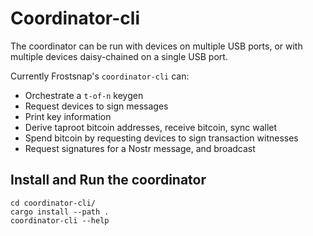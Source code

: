 # Coordinator-cli

The coordinator can be run with devices on multiple USB ports, or with multiple devices daisy-chained on a single USB port.

Currently Frostsnap's `coordinator-cli` can:

- Orchestrate a `t-of-n` keygen
- Request devices to sign messages
- Print key information
- Derive taproot bitcoin addresses, receive bitcoin, sync wallet
- Spend bitcoin by requesting devices to sign transaction witnesses
- Request signatures for a Nostr message, and broadcast

## Install and Run the coordinator

```
cd coordinator-cli/
cargo install --path .
coordinator-cli --help
```
